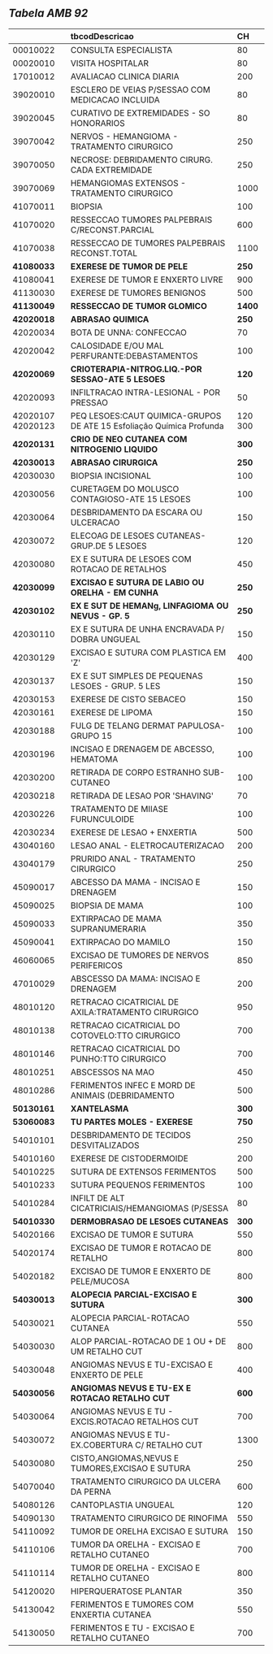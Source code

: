 ## ***Tabela AMB 92***


|  | tbcodDescricao | CH |
| :---- | :---- | :---- |
| 00010022 | CONSULTA ESPECIALISTA | 80 |
| 00020010 | VISITA HOSPITALAR | 80 |
| 17010012 | AVALIACAO CLINICA DIARIA | 200 |
| 39020010 | ESCLERO DE VEIAS P/SESSAO COM MEDICACAO INCLUIDA | 80 |
| 39020045 | CURATIVO DE EXTREMIDADES - SO HONORARIOS | 80 |
| 39070042 | NERVOS - HEMANGIOMA - TRATAMENTO CIRURGICO | 250 |
| 39070050 | NECROSE: DEBRIDAMENTO CIRURG. CADA EXTREMIDADE | 250 |
| 39070069 | HEMANGIOMAS EXTENSOS - TRATAMENTO CIRURGICO | 1000 |
| 41070011 | BIOPSIA | 100 |
| 41070020 | RESSECCAO TUMORES PALPEBRAIS C/RECONST.PARCIAL | 600 |
| 41070038 | RESSECCAO DE TUMORES PALPEBRAIS RECONST.TOTAL | 1100 |
| **41080033** | **EXERESE DE TUMOR DE PELE** | **250** |
| 41080041 | EXERESE DE TUMOR E ENXERTO LIVRE | 900 |
| 41130030 | EXERESE DE TUMORES BENIGNOS | 500 |
| **41130049** | **RESSECCAO DE TUMOR GLOMICO** | **1400** |
| **42020018** | **ABRASAO QUIMICA** | **250** |
| 42020034 | BOTA DE UNNA: CONFECCAO | 70 |
| 42020042 | CALOSIDADE E/OU MAL PERFURANTE:DEBASTAMENTOS | 100 |
| **42020069** | **CRIOTERAPIA-NITROG.LIQ.-POR SESSAO-ATE 5 LESOES** | **120** |
| 42020093 | INFILTRACAO INTRA-LESIONAL - POR PRESSAO | 50 |
| 42020107 42020123 | PEQ LESOES:CAUT QUIMICA-GRUPOS DE ATE 15  Esfoliação Química Profunda | 120 300 |
| **42020131** | **CRIO DE NEO CUTANEA COM NITROGENIO LIQUIDO** | **300** |
| **42030013** | **ABRASAO CIRURGICA** | **250** |
| 42030030 | BIOPSIA INCISIONAL | 100 |
| 42030056 | CURETAGEM DO MOLUSCO CONTAGIOSO-ATE 15 LESOES | 100 |
| 42030064 | DESBRIDAMENTO DA ESCARA OU ULCERACAO | 150 |
| 42030072 | ELECOAG DE LESOES CUTANEAS-GRUP.DE 5 LESOES | 120 |
| 42030080 | EX E SUTURA DE LESOES COM ROTACAO DE RETALHOS | 450 |
| **42030099** | **EXCISAO E SUTURA DE LABIO OU ORELHA  - EM CUNHA** | **250** |
| **42030102** | **EX E SUT DE HEMANg, LINFAGIOMA OU NEVUS - GP. 5** | **250** |
| 42030110 | EX E SUTURA DE UNHA ENCRAVADA P/ DOBRA UNGUEAL | 150 |
| 42030129 | EXCISAO E SUTURA COM PLASTICA EM 'Z' | 400 |
| 42030137 | EX E SUT SIMPLES DE PEQUENAS LESOES - GRUP. 5 LES | 150 |
| 42030153 | EXERESE DE CISTO SEBACEO | 150 |
| 42030161 | EXERESE DE LIPOMA | 150 |
| 42030188 | FULG DE TELANG DERMAT PAPULOSA-GRUPO 15 | 100 |
| 42030196 | INCISAO E DRENAGEM DE ABCESSO, HEMATOMA | 100 |
| 42030200 | RETIRADA DE CORPO ESTRANHO SUB-CUTANEO | 100 |
| 42030218 | RETIRADA DE LESAO POR 'SHAVING' | 70 |
| 42030226 | TRATAMENTO DE MIIASE FURUNCULOIDE | 100 |
| 42030234 | EXERESE DE LESAO \+ ENXERTIA | 500 |
| 43040160 | LESAO ANAL - ELETROCAUTERIZACAO | 200 |
| 43040179 | PRURIDO ANAL - TRATAMENTO CIRURGICO | 250 |
| 45090017 | ABCESSO DA MAMA - INCISAO E DRENAGEM | 150 |
| 45090025 | BIOPSIA DE MAMA | 100 |
| 45090033 | EXTIRPACAO DE MAMA SUPRANUMERARIA | 350 |
| 45090041 | EXTIRPACAO DO MAMILO | 150 |
| 46060065 | EXCISAO DE TUMORES DE NERVOS PERIFERICOS | 850 |
| 47010029 | ABSCESSO DA MAMA: INCISAO E DRENAGEM | 200 |
| 48010120 | RETRACAO CICATRICIAL DE AXILA:TRATAMENTO CIRURGICO | 950 |
| 48010138 | RETRACAO CICATRICIAL DO COTOVELO:TTO CIRURGICO | 700 |
| 48010146 | RETRACAO CICATRICIAL DO PUNHO:TTO CIRURGICO | 700 |
| 48010251 | ABSCESSOS NA MAO | 450 |
| 48010286 | FERIMENTOS INFEC E MORD DE ANIMAIS (DEBRIDAMENTO | 500 |
| **50130161** | **XANTELASMA** | **300** |
| **53060083** | **TU PARTES MOLES - EXERESE** | **750** |
| 54010101 | DESBRIDAMENTO DE TECIDOS DESVITALIZADOS | 250 |
| 54010160 | EXERESE DE CISTODERMOIDE | 200 |
| 54010225 | SUTURA DE EXTENSOS FERIMENTOS | 500 |
| 54010233 | SUTURA PEQUENOS FERIMENTOS | 100 |
| 54010284 | INFILT DE ALT CICATRICIAIS/HEMANGIOMAS (P/SESSA | 80 |
| **54010330** | **DERMOBRASAO DE LESOES CUTANEAS** | **300** |
| 54020166 | EXCISAO DE TUMOR E SUTURA | 550 |
| 54020174 | EXCISAO DE TUMOR E ROTACAO DE RETALHO | 800 |
| 54020182 | EXCISAO DE TUMOR E ENXERTO DE PELE/MUCOSA | 800 |
| **54030013** | **ALOPECIA PARCIAL-EXCISAO E SUTURA** | **300** |
| 54030021 | ALOPECIA PARCIAL-ROTACAO CUTANEA | 550 |
| 54030030 | ALOP PARCIAL-ROTACAO DE 1 OU \+ DE UM RETALHO CUT | 800 |
| 54030048 | ANGIOMAS NEVUS E TU-EXCISAO E ENXERTO DE PELE | 400 |
| **54030056** | **ANGIOMAS NEVUS E TU-EX E ROTACAO RETALHO CUT** | **600** |
| 54030064 | ANGIOMAS NEVUS E TU - EXCIS.ROTACAO RETALHOS CUT | 700 |
| 54030072 | ANGIOMAS NEVUS E TU-EX.COBERTURA C/ RETALHO CUT | 1300 |
| 54030080 | CISTO,ANGIOMAS,NEVUS E TUMORES,EXCISAO E SUTURA | 250 |
| 54070040 | TRATAMENTO CIRURGICO DA ULCERA DA PERNA | 600 |
| 54080126 | CANTOPLASTIA UNGUEAL | 120 |
| 54090130 | TRATAMENTO CIRURGICO DE RINOFIMA | 550 |
| 54110092 | TUMOR DE ORELHA EXCISAO E SUTURA | 150 |
| 54110106 | TUMOR DA ORELHA - EXCISAO E RETALHO CUTANEO | 700 |
| 54110114 | TUMOR DE ORELHA - EXCISAO E RETALHO CUTANEO | 800 |
| 54120020 | HIPERQUERATOSE PLANTAR | 350 |
| 54130042 | FERIMENTOS E TUMORES COM ENXERTIA CUTANEA | 550 |
| 54130050 | FERIMENTOS E TU - EXCISAO E RETALHO CUTANEO | 700 |

